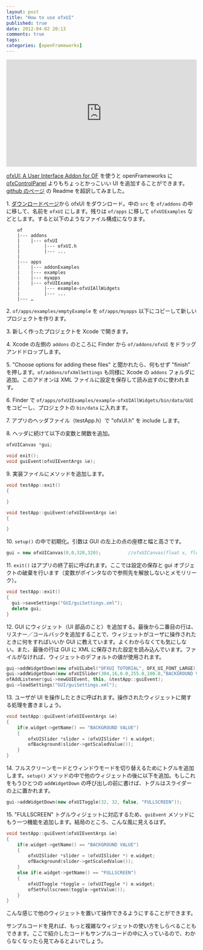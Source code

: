 ```yaml
---
layout: post
title: "How to use ofxUI"
published: true
date: 2012-04-02 20:13
comments: true
tags:
categories: [openFrameworks]
---
```


<div style="padding:56.25% 0 0 0;position:relative;"><iframe src="https://player.vimeo.com/video/36385123" style="position:absolute;top:0;left:0;width:100%;height:100%;" frameborder="0" allow="autoplay; fullscreen" allowfullscreen></iframe></div>

[ofxUI: A User Interface Addon for OF](http://www.syedrezaali.com/blog/?p=2172) を使うと openFrameworks に [ofxControlPanel](https://github.com/ofTheo/ofxControlPanel) よりもちょっとかっこいい UI を追加することができます。[github のページ](https://github.com/rezaali/ofxUI) の Readme を超訳してみました。

1\. [ダウンロードページ](https://github.com/rezaali/ofxUI/downloads)から ofxUI をダウンロード。中の `src` を `of/addons` の中に移して、名前を `ofxUI` にします。残りは `of/apps` に移して `ofxUIExamples` などとします。すると以下のようなファイル構成になります。

        of
        |--- addons
        |    |--- ofxUI
        |         |--- ofxUI.h
        |         |--- ...
        |
        |--- apps
        |    |--- addonExamples
        |    |--- examples
        |    |--- myapps
        |    |--- ofxUIExamples
        |         |--- example-ofxUIAllWidgets
        |         |--- ...
        |--- …

2\. `of/apps/examples/emptyExample` を `of/apps/myapps` 以下にコピーして新しいプロジェクトを作ります。

3\. 新しく作ったプロジェクトを Xcode で開きます。

4\. Xcode の左側の `addons` のところに Finder から `of/addons/ofxUI` をドラッグアンドドロップします。

5\. "Choose options for adding these files" と聞かれたら、何もせず "finish" を押します。`of/addons/ofxXmlSettings` も同様に Xcode の `addons` フォルダに追加。このアドオンは XML ファイルに設定を保存して読み出すのに使われます。

6\. Finder で `of/apps/ofxUIExamples/example-ofxUIAllWidgets/bin/data/GUI` をコピーし、プロジェクトの `bin/data` に入れます。

7\. アプリのヘッダファイル（testApp.h）で "ofxUI.h" を include します。

8\. ヘッダに続けて以下の変数と関数を追加。

```cpp
ofxUICanvas *gui;

void exit();
void guiEvent(ofxUIEventArgs &e);
```

9\. 実装ファイルにメソッドを追加します。

```cpp
void testApp::exit()
{

}

void testApp::guiEvent(ofxUIEventArgs &e)
{

}
```

10\. `setup()` の中で初期化。引数は GUI の左上の点の座標と幅と高さです。

```cpp
gui = new ofxUICanvas(0,0,320,320);          //ofxUICanvas(float x, float y, float width, float height)
```

11\. `exit()` はアプリの終了前に呼ばれます。ここでは設定の保存と gui オブジェクトの破棄を行います（変数がポインタなので参照先を解放しないとメモリリーク）。

```cpp
void testApp::exit()
{
  gui->saveSettings("GUI/guiSettings.xml");
  delete gui;
}
```

12\. GUI にウィジェット（UI 部品のこと）を追加する。最後から二番目の行は、リスナー／コールバックを追加することで、ウィジェットがユーザに操作されたときに何をすればいいか GUI に教えています。よくわからなくても気にしない。また、最後の行は GUI に XML に保存された設定を読み込んでいます。ファイルがなければ、ウィジェットのデフォルトの値が使用されます。

```cpp
gui->addWidgetDown(new ofxUILabel("OFXUI TUTORIAL", OFX_UI_FONT_LARGE));
gui->addWidgetDown(new ofxUISlider(304,16,0.0,255.0,100.0,"BACKGROUND VALUE"));
ofAddListener(gui->newGUIEvent, this, &testApp::guiEvent);
gui->loadSettings("GUI/guiSettings.xml");
```

13\. ユーザが UI を操作したときに呼ばれます。操作されたウィジェットに関する処理を書きましょう。

```cpp
void testApp::guiEvent(ofxUIEventArgs &e)
{
    if(e.widget->getName() == "BACKGROUND VALUE")
    {
        ofxUISlider *slider = (ofxUISlider *) e.widget;
        ofBackground(slider->getScaledValue());
    }
}
```

14\. フルスクリーンモードとウィンドウモードを切り替えるためにトグルを追加します。`setup()` メソッドの中で他のウィジェットの後に以下を追加。もしこれをもうひとつの `addWidgetDown` の呼び出しの前に書けば、トグルはスライダーの上に置かれます。

```cpp
gui->addWidgetDown(new ofxUIToggle(32, 32, false, "FULLSCREEN"));
```

15\. "FULLSCREEN" トグルウィジェットに対応するため、`guiEvent` メソッドにもう一つ機能を追加します。結局のところ、こんな風に見えるはず。

```cpp
void testApp::guiEvent(ofxUIEventArgs &e)
{
    if(e.widget->getName() == "BACKGROUND VALUE")
    {
        ofxUISlider *slider = (ofxUISlider *) e.widget;
        ofBackground(slider->getScaledValue());
    }
    else if(e.widget->getName() == "FULLSCREEN")
    {
        ofxUIToggle *toggle = (ofxUIToggle *) e.widget;
        ofSetFullscreen(toggle->getValue());
    }
}
```

こんな感じで他のウィジェットを置いて操作できるようにすることができます。

サンプルコードを見れば、もっと複雑なウィジェットの使い方をしらべることもできます。ここで紹介したコードもサンプルコードの中に入っているので、わからなくなったら見てみるとよいでしょう。
